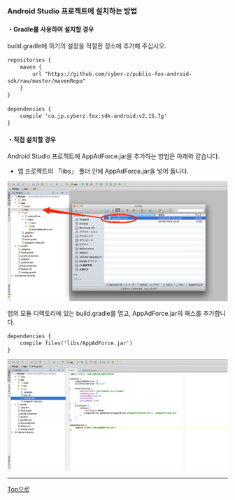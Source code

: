 ### Android Studio 프로젝트에 설치하는 방법

#### ・Gradle를 사용하여 설치할 경우

build.gradle에 하기의 설정을 적절한 장소에 추가해 주십시오.

```
repositories {
    maven {
        url "https://github.com/cyber-z/public-fox-android-sdk/raw/master/mavenRepo"
    }
}

dependencies {
    compile 'co.jp.cyberz.fox:sdk-android:v2.15.7g'
}
```

#### ・직접 설치할 경우

Android Studio 프로젝트에 AppAdForce.jar을 추가하는 방법은 아래와 같습니다.

* 앱 프로젝트의 「libs」 폴더 안에 AppAdForce.jar을 넣어 둡니다.

![integration01](./img01.png)

앱의 모듈 디렉토리에 있는 build.gradle를 열고, AppAdForce.jar의 패스를 추가합니다.

```
dependencies {
	compile files('libs/AppAdForce.jar')
}
```

![integration02](./img02.png)

---
[Top으로](/lang/ko/README.md)
